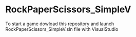 # RockPaperScissors_SimpleV

To start a game dowload this repository and launch RockPaperScissors_SimpleV.sln file with VisualStudio
